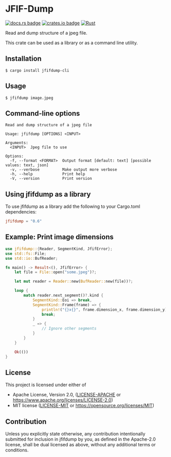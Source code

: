 # JFIF-Dump

[![docs.rs badge](https://docs.rs/jfifdump/badge.svg)](https://docs.rs/jfifdump/latest/jfifdump/)
[![crates.io badge](https://img.shields.io/crates/v/jfifdump.svg)](https://crates.io/crates/jfifdump/)
[![Rust](https://github.com/vstroebel/jfifdump/actions/workflows/rust.yml/badge.svg)](https://github.com/vstroebel/jfifdump/actions/workflows/rust.yml)

Read and dump structure of a jpeg file.

This crate can be used as a library or as a command line utility.

## Installation

```
$ cargo install jfifdump-cli
```

## Usage

```
$ jfifdump image.jpeg
```

## Command-line options

```
Read and dump structure of a jpeg file

Usage: jfifdump [OPTIONS] <INPUT>

Arguments:
  <INPUT>  Jpeg file to use

Options:
  -f, --format <FORMAT>  Output format [default: text] [possible values: text, json]
  -v, --verbose          Make output more verbose
  -h, --help             Print help
  -V, --version          Print version
```

## Using jfifdump as a library

To use jfifdump as a library add the following to your Cargo.toml dependencies:

```toml
jfifdump = "0.6"
```

## Example: Print image dimensions

```rust
use jfifdump::{Reader, SegmentKind, JfifError};
use std::fs::File;
use std::io::BufReader;

fn main() -> Result<(), JfifError> {
    let file = File::open("some.jpeg")?;

    let mut reader = Reader::new(BufReader::new(file))?;

    loop {
        match reader.next_segment()?.kind {
            SegmentKind::Eoi => break,
            SegmentKind::Frame(frame) => {
                println!("{}x{}", frame.dimension_x, frame.dimension_y);
                break;
            }
            _ => {
                // Ignore other segments
            }
        }
    }

    Ok(())
}
```

## License

This project is licensed under either of

* Apache License, Version 2.0, ([LICENSE-APACHE](LICENSE-APACHE) or https://www.apache.org/licenses/LICENSE-2.0)
* MIT license ([LICENSE-MIT](LICENSE-MIT) or https://opensource.org/licenses/MIT)

## Contribution

Unless you explicitly state otherwise, any contribution intentionally submitted for inclusion in jfifdump by you, as
defined in the Apache-2.0 license, shall be dual licensed as above, without any additional terms or conditions.
